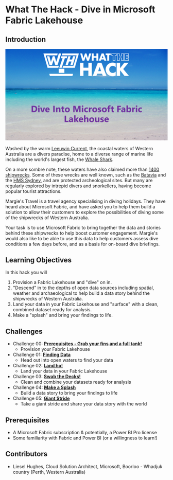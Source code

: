 # What The Hack - Dive in Microsoft Fabric Lakehouse

## Introduction

![](Student/images/WTH.png)

 Washed by the warm [Leeuwin Current](https://en.wikipedia.org/wiki/Leeuwin_Current), the coastal waters of Western Australia are a divers paradise, home to a diverse range of marine life including the world's largest fish, the [Whale Shark](https://en.wikipedia.org/wiki/Whale_shark). 
 
 On a more sombre note, these waters have also claimed more than [1400 shipwrecks](https://en.wikipedia.org/wiki/Shipwrecks_of_Western_Australia). Some of these wrecks are well known, such as the [Batavia](https://en.wikipedia.org/wiki/Batavia_(ship)) and the [HMS Sydney](https://en.wikipedia.org/wiki/HMAS_Sydney_(D48)), and are protected archeological sites. But many are regularly explored by intrepid divers and snorkellers, having become popular tourist attractions.

Margie's Travel is a travel agency specialising in diving holidays. They have heard about Microsoft Fabric, and have asked you to help them build a solution to allow their customers to explore the possibilities of diving some of the shipwrecks of Western Australia. 

 Your task is to use Microsoft Fabric to bring together the data and stories behind these shipwrecks to help boost customer engagement. Margie's would also like to be able to use this data to help customers assess dive conditions a few days before, and as a basis for on-board dive briefings.


## Learning Objectives

In this hack you will 

1. Provision a Fabric Lakehouse and "dive" on in.
2. "Descend" in to the depths of open data sources including spatial, weather and archaeological to help build a data story behind the shipwrecks of Western Australia.
3. Land your data in your Fabric Lakehouse and "surface" with a clean, combined dataset ready for analysis.
4. Make a "splash" and bring your findings to life.


## Challenges

- Challenge 00: **[Prerequisites - Grab your fins and a full tank!](Student/Challenge-00.md)**
  - Provision your Fabric Lakehouse
- Challenge 01: **[Finding Data](Student/Challenge-01.md)**
  - Head out into open waters to find your data
- Challenge 02: **[Land ho!](Student/Challenge-02.md)**
  - Land your data in your Fabric Lakehouse
- Challenge 03: **[Swab the Decks!](Student/Challenge-03.md)**
  - Clean and combine your datasets ready for analysis
- Challenge 04: **[Make a Splash](Student/Challenge-04.md)**
  - Build a data story to bring your findings to life
- Challenge 05: **[Giant Stride](Student/Challenge-05.md)**
  - Take a giant stride and share your data story with the world

## Prerequisites

- A Microsoft Fabric subscription & potentially, a Power BI Pro license
- Some familiarity with Fabric and Power BI (or a willingness to learn!)

## Contributors

- Liesel Hughes, Cloud Solution Architect, Microsoft, Boorloo - Whadjuk country (Perth, Western Australia)
